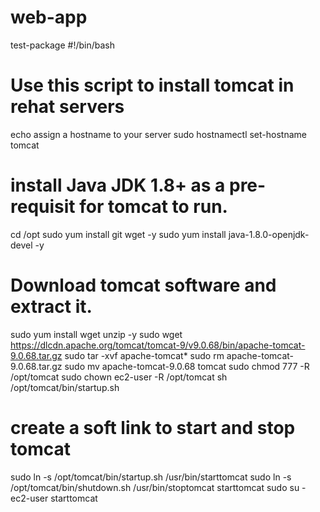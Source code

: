 # web-app
test-package
#!/bin/bash 
# Use this script to install tomcat in rehat servers 
echo assign a hostname to your server 
sudo hostnamectl set-hostname tomcat 
# install Java JDK 1.8+ as a pre-requisit for tomcat to run. 
cd /opt 
sudo yum install git wget -y 
sudo yum install java-1.8.0-openjdk-devel -y 
# Download tomcat software and extract it. 
sudo yum install wget unzip -y 
sudo wget https://dlcdn.apache.org/tomcat/tomcat-9/v9.0.68/bin/apache-tomcat-9.0.68.tar.gz 
sudo tar -xvf apache-tomcat* 
sudo rm apache-tomcat-9.0.68.tar.gz 
sudo mv apache-tomcat-9.0.68 tomcat 
sudo chmod 777 -R /opt/tomcat 
sudo chown ec2-user -R /opt/tomcat 
sh /opt/tomcat/bin/startup.sh 
# create a soft link to start and stop tomcat 
sudo ln -s /opt/tomcat/bin/startup.sh /usr/bin/starttomcat 
sudo ln -s /opt/tomcat/bin/shutdown.sh /usr/bin/stoptomcat 
starttomcat 
sudo su - ec2-user 
starttomcat

